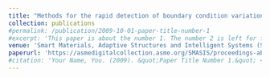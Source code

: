 ```yaml
---
title: "Methods for the rapid detection of boundary condition variations in structural systems"
collection: publications
#permalink: /publication/2009-10-01-paper-title-number-1
#excerpt: 'This paper is about the number 1. The number 2 is left for future work.'
venue: 'Smart Materials, Adaptive Structures and Intelligent Systems (SMASIS), 2022'
paperurl: 'https://asmedigitalcollection.asme.org/SMASIS/proceedings-abstract/SMASIS2022/86274/1150809'
#citation: 'Your Name, You. (2009). &quot;Paper Title Number 1.&quot; <i>Journal 1</i>. 1(1).'
---
```


